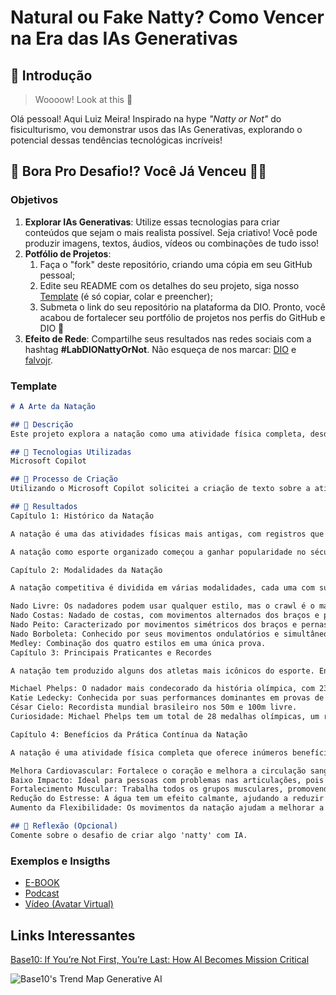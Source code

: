 # Natural ou Fake Natty? Como Vencer na Era das IAs Generativas

## 🚀 Introdução

> Woooow! Look at this 👀

Olá pessoal! Aqui Luiz Meira! Inspirado na hype _"Natty or Not"_ do fisiculturismo, vou demonstrar usos das IAs Generativas, explorando o potencial dessas tendências tecnológicas incríveis!

## 🎯 Bora Pro Desafio!? Você Já Venceu 💪🤓

### Objetivos

1. **Explorar IAs Generativas**: Utilize essas tecnologias para criar conteúdos que sejam o mais realista possível. Seja criativo! Você pode produzir imagens, textos, áudios, vídeos ou combinações de tudo isso!
1. **Potfólio de Projetos**:
    1. Faça o "fork" deste repositório, criando uma cópia em seu GitHub pessoal;
    2. Edite seu README com os detalhes do seu projeto, siga nosso [Template](#template) (é só copiar, colar e preencher);
    3. Submeta o link do seu repositório na plataforma da DIO. Pronto, você acabou de fortalecer seu portfólio de projetos nos perfis do GitHub e DIO 🚀
1. **Efeito de Rede**: Compartilhe seus resultados nas redes sociais com a hashtag **#LabDIONattyOrNot**. Não esqueça de nos marcar: [DIO](https://www.linkedin.com/school/dio-makethechange) e [falvojr](https://www.linkedin.com/in/falvojr).

### Template

```markdown
# A Arte da Natação

## 📒 Descrição
Este projeto explora a natação como uma atividade física completa, desde suas origens até os dias atuais. Abordaremos a história da natação, suas modalidades, principais praticantes e recordes, curiosidades e os benefícios de sua prática contínua.

## 🤖 Tecnologias Utilizadas
Microsoft Copilot

## 🧐 Processo de Criação
Utilizando o Microsoft Copilot solicitei a criação de texto sobre a atividade física Natação, contendo um breve histórico sobre essa atividade: como ela surgiu como atividade física e olímpica. Ainda escrevendo sobre as modalidades e seus principais praticantes e recordes, adicionando curiosidades também. Além de descrever quais os benefícios de sua prática contínua.

## 🚀 Resultados
Capítulo 1: Histórico da Natação

A natação é uma das atividades físicas mais antigas, com registros que remontam a 2500 a.C. em pinturas egípcias. Inicialmente, a natação era uma habilidade de sobrevivência e um meio de transporte. Com o tempo, evoluiu para uma atividade recreativa e competitiva.

A natação como esporte organizado começou a ganhar popularidade no século XIX, especialmente na Inglaterra. Em 1896, a natação foi incluída nos primeiros Jogos Olímpicos modernos em Atenas, com provas masculinas. As competições femininas foram introduzidas em 1912, nos Jogos de Estocolmo.

Capítulo 2: Modalidades da Natação

A natação competitiva é dividida em várias modalidades, cada uma com suas próprias técnicas e regras:

Nado Livre: Os nadadores podem usar qualquer estilo, mas o crawl é o mais comum devido à sua velocidade.
Nado Costas: Nadado de costas, com movimentos alternados dos braços e pernas.
Nado Peito: Caracterizado por movimentos simétricos dos braços e pernas, com o corpo em posição horizontal.
Nado Borboleta: Conhecido por seus movimentos ondulatórios e simultâneos dos braços e pernas.
Medley: Combinação dos quatro estilos em uma única prova.
Capítulo 3: Principais Praticantes e Recordes

A natação tem produzido alguns dos atletas mais icônicos do esporte. Entre eles:

Michael Phelps: O nadador mais condecorado da história olímpica, com 23 medalhas de ouro.
Katie Ledecky: Conhecida por suas performances dominantes em provas de longa distância.
César Cielo: Recordista mundial brasileiro nos 50m e 100m livre.
Curiosidade: Michael Phelps tem um total de 28 medalhas olímpicas, um recorde absoluto na história dos Jogos.

Capítulo 4: Benefícios da Prática Contínua da Natação

A natação é uma atividade física completa que oferece inúmeros benefícios para a saúde:

Melhora Cardiovascular: Fortalece o coração e melhora a circulação sanguínea.
Baixo Impacto: Ideal para pessoas com problemas nas articulações, pois reduz o risco de lesões.
Fortalecimento Muscular: Trabalha todos os grupos musculares, promovendo um corpo mais forte e tonificado.
Redução do Estresse: A água tem um efeito calmante, ajudando a reduzir o estresse e a ansiedade.
Aumento da Flexibilidade: Os movimentos da natação ajudam a melhorar a flexibilidade e a amplitude de movimento.gmeiragmegm

## 💭 Reflexão (Opcional)
Comente sobre o desafio de criar algo 'natty' com IA.
```

### Exemplos e Insigths

- [E-BOOK](/exemplos/E-BOOK.md)
- [Podcast](/exemplos/PODCAST.md)
- [Vídeo (Avatar Virtual)](/exemplos/VIDEO.md)

## Links Interessantes

[Base10: If You’re Not First, You’re Last: How AI Becomes Mission Critical](https://base10.vc/post/generative-ai-mission-critical/)

![Base10's Trend Map Generative AI](https://github.com/digitalinnovationone/lab-natty-or-not/assets/730492/f4df26e8-f8f7-4419-8252-c69d73ea930c)
